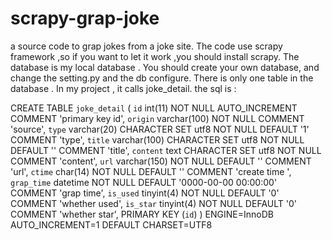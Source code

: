 # scrapy-grap-joke
a source code to  grap jokes from a  joke site.
The code use scrapy framework ,so if you want to let it work ,you should install scrapy.
The database is my local database .  You should create your own database, and change the setting.py and the db configure.
There is only one table in the database . In my project , it calls joke_detail. the sql is :

CREATE TABLE `joke_detail` (
  `id` int(11) NOT NULL AUTO_INCREMENT COMMENT 'primary key id',
  `origin` varchar(100) NOT NULL COMMENT 'source',
  `type` varchar(20) CHARACTER SET utf8 NOT NULL DEFAULT '1' COMMENT 'type',
  `title` varchar(100) CHARACTER SET utf8 NOT NULL DEFAULT '' COMMENT 'title',
  `content` text CHARACTER SET utf8 NOT NULL COMMENT 'content',
  `url` varchar(150) NOT NULL DEFAULT '' COMMENT 'url',
  `ctime` char(14) NOT NULL DEFAULT '' COMMENT 'create time ',
  `grap_time` datetime NOT NULL DEFAULT '0000-00-00 00:00:00' COMMENT 'grap time',
  `is_used` tinyint(4) NOT NULL DEFAULT '0' COMMENT 'whether used',
  `is_star` tinyint(4) NOT NULL DEFAULT '0' COMMENT 'whether star',
  PRIMARY KEY (`id`)
) ENGINE=InnoDB AUTO_INCREMENT=1 DEFAULT CHARSET=UTF8
